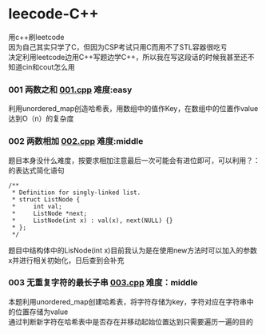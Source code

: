 # leecode-C++
用c++刷leetcode  
因为自己其实只学了C，但因为CSP考试只用C而用不了STL容器很吃亏  
决定利用leetcode边用C++写题边学C++，所以我在写这段话的时候我甚至还不知道cin和cout怎么用
### 001 两数之和  [001.cpp](https://github.com/shameless3/leecode-Cpp/blob/master/001.cpp)  难度:easy
利用unordered_map创造哈希表，用数组中的值作Key，在数组中的位置作value达到O（n）的复杂度
### 002 两数相加  [002.cpp](https://github.com/shameless3/leecode-Cpp/blob/master/002.cpp)  难度:middle
题目本身没什么难度，按要求相加注意最后一次可能会有进位即可，可以利用？：的表达式简化语句
```
/**
 * Definition for singly-linked list.
 * struct ListNode {
 *     int val;
 *     ListNode *next;
 *     ListNode(int x) : val(x), next(NULL) {}
 * };
 */
 ```  
 题目中结构体中的LisNode(int x)目前我认为是在使用new方法时可以加入的参数x并进行相关初始化，日后查到会补充  
### 003 无重复字符的最长子串 [003.cpp](https://github.com/shameless3/leecode-Cpp/blob/master/003.cpp) 难度：middle  
本题利用unordered_map创建哈希表，将字符存储为key，字符对应在字符串中的位置存储为value  
通过判断新字符在哈希表中是否存在并移动起始位置达到只需要遍历一遍的目的
